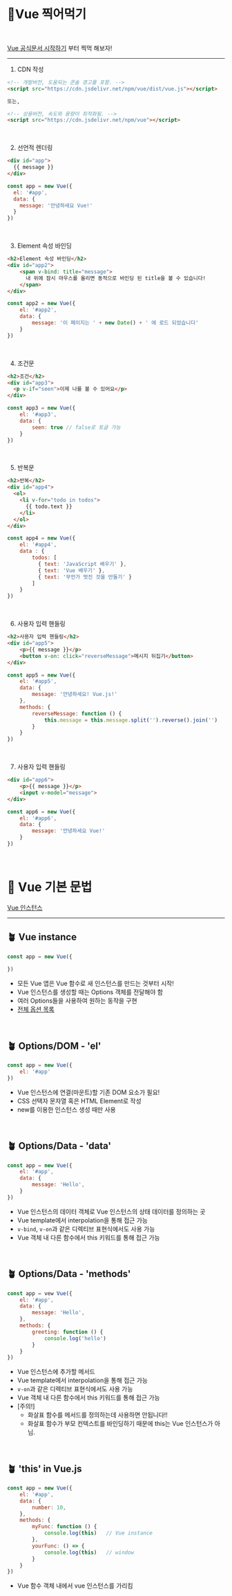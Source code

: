 # 🔰Vue 찍어먹기

<br>

[Vue 공식문서 시작하기](https://kr.vuejs.org/v2/guide/index.html) 부터 찍먹 해보자!

<hr>

1. CDN 작성

```html
<!-- 개발버전, 도움되는 콘솔 경고를 포함. -->
<script src="https://cdn.jsdelivr.net/npm/vue/dist/vue.js"></script>

또는,

<!-- 상용버전, 속도와 용량이 최적화됨. -->
<script src="https://cdn.jsdelivr.net/npm/vue"></script>
```

<br>

2. 선언적 렌더링

```html
<div id="app">
  {{ message }}
</div>
```

```js
const app = new Vue({
  el: '#app',
  data: {
    message: '안녕하세요 Vue!'
  }
})
```

<br>

3. Element 속성 바인딩

```html
<h2>Element 속성 바인딩</h2>
<div id="app2">
    <span v-bind: title="message">
      내 위에 잠시 마우스를 올리면 동적으로 바인딩 된 title을 볼 수 있습니다!
    </span>
</div>
```

```js
const app2 = new Vue({
    el: '#app2',
    data: {
        message: '이 페이지는 ' + new Date() + ' 에 로드 되었습니다'
    }
})
```

<br>

4. 조건문

```html
<h2>조건</h2>
<div id="app3">
  <p v-if="seen">이제 나를 볼 수 있어요</p>
</div>
```

```js
const app3 = new Vue({
    el: '#app3',
    data: {
        seen: true // false로 토글 가능
    }
})
```

<br>

5. 반복문

```html
<h2>반복</h2>
<div id="app4">
  <ol>
    <li v-for="todo in todos">
      {{ todo.text }}
    </li>
  </ol>
</div>
```

```js
const app4 = new Vue({
    el: '#app4',
    data : {
        todos: [
          { text: 'JavaScript 배우기' },
          { text: 'Vue 배우기' },
          { text: '무언가 멋진 것을 만들기' }
        ]
    }
})
```

<br>

6. 사용자 입력 핸들링

```html
<h2>사용자 입력 핸들링</h2>
<div id="app5">
    <p>{{ message }}</p>
    <button v-on: click="reverseMessage">메시지 뒤집기</button>
</div>
```

```js
const app5 = new Vue({
    el: '#app5',
    data: {
        message: '안녕하세요! Vue.js!'
    },
    methods: {
        reverseMessage: function () {
            this.message = this.message.split('').reverse().join('')
        }
    }
})
```

<br>

7. 사용자 입력 핸들링

```html
<div id="app6">
    <p>{{ message }}</p>
    <input v-model="message">
</div>
```

```js
const app6 = new Vue({
    el: '#app6',
    data: {
        message: '안녕하세요 Vue!'
    }
})
```

<br>

# 🔰 Vue 기본 문법

[Vue 인스턴스](https://kr.vuejs.org/v2/guide/instance.html)

<hr>

## 🪴 Vue instance

```js
const app = new Vue({
    
})
```

- 모든 Vue 앱은 Vue 함수로 새 인스턴스를 만드는 것부터 시작!
- Vue 인스턴스를 생성할 때는 Options 객체를 전달해야 함
- 여러 Options들을 사용하여 원하는 동작을 구현
- [전체 옵션 목록](https://kr.vuejs.org/v2/api/#propsData)

<br>

## 🪴 Options/DOM - 'el'

```js
const app = new Vue({
    el: '#app'
})
```

- Vue 인스턴스에 연결(마운트)할 기존 DOM 요소가 필요!
- CSS 선택자 문자열 혹은 HTML Element로 작성
- new를 이용한 인스턴스 생성 때만 사용

<br>

## 🪴 Options/Data - 'data'

```js
const app = new Vue({
    el: '#app',
    data: {
        message: 'Hello',
    }
})
```

- Vue 인스턴스의 데이터 객체로 Vue 인스턴스의 상태 데이터를 정의하는 곳
- Vue template에서 interpolation을 통해 접근 가능
- `v-bind`, `v-on`과 같은 디렉티브 표현식에서도 사용 가능
- Vue 객체 내 다른 함수에서 this 키워드를 통해 접근 가능

<br>

## 🪴 Options/Data - 'methods'

```js
const app = vew Vue({
    el: '#app',
    data: {
        message: 'Hello',
    },
    methods: {
        greeting: function () {
            console.log('hello')
        }
    }
})
```

- Vue 인스턴스에 추가할 메서드
- Vue template에서 interpolation을 통해 접근 가능
- `v-on`과 같은 디렉티브 표현식에서도 사용 가능
- Vue 객체 내 다른 함수에서 this 키워드를 통해 접근 가능
- [주의!]
  - 화살표 함수를 메서드를 정의하는데 사용하면 안됩니다!!
  - 화살표 함수가 부모 컨텍스트를 바인딩하기 때문에 this는 Vue 인스턴스가 아님.

<br>

## 🪴 'this' in Vue.js

```js
const app = new Vue({
    el: '#app',
    data: {
        number: 10,
    },
    methods: {
        myFunc: function () {
            console.log(this)	// Vue instance
        },
        yourFunc: () => {
            console.log(this)	// window
        }
    }
})
```

- Vue 함수 객체 내에서 vue 인스턴스를 가리킴

<br>

